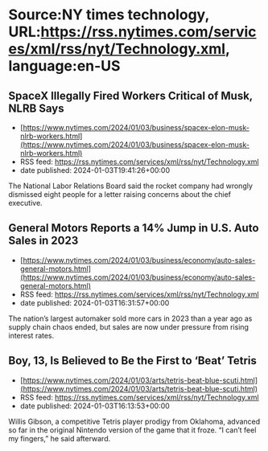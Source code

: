 # Source:NY times technology, URL:https://rss.nytimes.com/services/xml/rss/nyt/Technology.xml, language:en-US

## SpaceX Illegally Fired Workers Critical of Musk, NLRB Says
 - [https://www.nytimes.com/2024/01/03/business/spacex-elon-musk-nlrb-workers.html](https://www.nytimes.com/2024/01/03/business/spacex-elon-musk-nlrb-workers.html)
 - RSS feed: https://rss.nytimes.com/services/xml/rss/nyt/Technology.xml
 - date published: 2024-01-03T19:41:26+00:00

The National Labor Relations Board said the rocket company had wrongly dismissed eight people for a letter raising concerns about the chief executive.

## General Motors Reports a 14% Jump in U.S. Auto Sales in 2023
 - [https://www.nytimes.com/2024/01/03/business/economy/auto-sales-general-motors.html](https://www.nytimes.com/2024/01/03/business/economy/auto-sales-general-motors.html)
 - RSS feed: https://rss.nytimes.com/services/xml/rss/nyt/Technology.xml
 - date published: 2024-01-03T16:31:57+00:00

The nation’s largest automaker sold more cars in 2023 than a year ago as supply chain chaos ended, but sales are now under pressure from rising interest rates.

## Boy, 13, Is Believed to Be the First to ‘Beat’ Tetris
 - [https://www.nytimes.com/2024/01/03/arts/tetris-beat-blue-scuti.html](https://www.nytimes.com/2024/01/03/arts/tetris-beat-blue-scuti.html)
 - RSS feed: https://rss.nytimes.com/services/xml/rss/nyt/Technology.xml
 - date published: 2024-01-03T16:13:53+00:00

Willis Gibson, a competitive Tetris player prodigy from Oklahoma, advanced so far in the original Nintendo version of the game that it froze. “I can’t feel my fingers,” he said afterward.

